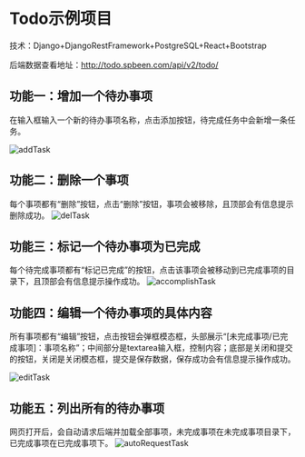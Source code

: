 # Todo示例项目
技术：Django+DjangoRestFramework+PostgreSQL+React+Bootstrap

后端数据查看地址：http://todo.spbeen.com/api/v2/todo/

## 功能一：增加一个待办事项
在输入框输入一个新的待办事项名称，点击添加按钮，待完成任务中会新增一条任务。

![addTask](http://bulabean.spbeen.com/todo_gif/addTask.gif)

## 功能二：删除一个事项
每个事项都有“删除”按钮，点击“删除”按钮，事项会被移除，且顶部会有信息提示删除成功。
![delTask](http://bulabean.spbeen.com/todo_gif/delTask.gif)

## 功能三：标记一个待办事项为已完成
每个待完成事项都有“标记已完成”的按钮，点击该事项会被移动到已完成事项的目录下，且顶部会有信息提示操作成功。
![accomplishTask](http://bulabean.spbeen.com/todo_gif/accomplishTask.gif)

## 功能四：编辑一个待办事项的具体内容
所有事项都有“编辑”按钮，点击按钮会弹框模态框，头部展示“[未完成事项/已完成事项]：事项名称”；中间部分是textarea输入框，控制内容；底部是关闭和提交的按钮，关闭是关闭模态框，提交是保存数据，保存成功会有信息提示操作成功。

![editTask](http://bulabean.spbeen.com/todo_gif/editTask.gif)

## 功能五：列出所有的待办事项
网页打开后，会自动请求后端并加载全部事项，未完成事项在未完成事项目录下，已完成事项在已完成事项下。
![autoRequestTask](http://bulabean.spbeen.com/todo_gif/autoRequestTask.gif)
